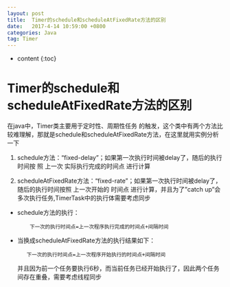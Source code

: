 ```yaml
---
layout: post
title:  Timer的schedule和scheduleAtFixedRate方法的区别 
date:   2017-4-14 10:59:00 +0800
categories: Java
tag: Timer
---
```

* content
{:toc}


Timer的schedule和scheduleAtFixedRate方法的区别
==================

在java中，Timer类主要用于定时性、周期性任务 的触发，这个类中有两个方法比较难理解，那就是schedule和scheduleAtFixedRate方法，在这里就用实例分析一下

1. schedule方法：“fixed-delay”；如果第一次执行时间被delay了，随后的执行时间按 照 上一次 实际执行完成的时间点 进行计算 

1. scheduleAtFixedRate方法：“fixed-rate”；如果第一次执行时间被delay了，随后的执行时间按照 上一次开始的 时间点 进行计算，并且为了”catch up”会多次执行任务,TimerTask中的执行体需要考虑同步



- schedule方法的执行：

          下一次的执行时间点=上一次程序执行完成的时间点+间隔时间



- 当换成scheduleAtFixedRate方法的执行结果如下：

		 下一次的执行时间点=上一次程序开始执行的时间点+间隔时间

  并且因为前一个任务要执行6秒，而当前任务已经开始执行了，因此两个任务间存在重叠，需要考虑线程同步